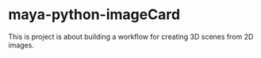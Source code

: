 # maya-python-imageCard
This is project is about building a workflow for creating 3D scenes from 2D images.
